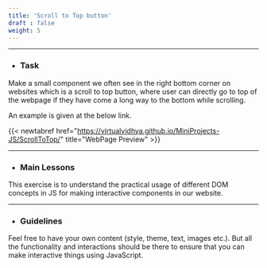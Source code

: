 ```yaml
---
title: 'Scroll to Top button'
draft : false
weight: 5
---
```


---

- ### Task

Make a small component we often see in the right bottom corner on websites which is a scroll to top button, where user can directly go to top of the webpage
if they have come a long way to the bottom while scrolling.

An example is given at the below link. 

{{< newtabref  href="https://virtualvidhya.github.io/MiniProjects-JS/ScrollToTop/" title="WebPage Preview" >}}

---

- ### Main Lessons

This exercise is to understand the practical usage of different DOM concepts in JS for making interactive components in our website.

---

- ### Guidelines

Feel free to have your own content (style, theme, text, images etc.). But all the functionality and interactions should be there to ensure that you can make interactive
things using JavaScript.